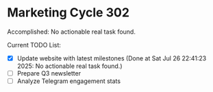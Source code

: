 # Marketing Cycle 302

Accomplished: No actionable real task found.

Current TODO List:

- [x] Update website with latest milestones  (Done at Sat Jul 26 22:41:23 2025: No actionable real task found.)
- [ ] Prepare Q3 newsletter
- [ ] Analyze Telegram engagement stats